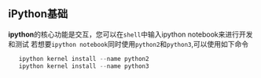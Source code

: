 ## iPython基础
**ipython**的核心功能是交互，您可以在`shell`中输入ipython notebook来进行开发和测试
若想要`ipython notebook`同时使用`python2`和`python3`,可以使用如下命令
```python
   ipython kernel install --name python2
   ipython kernel install --name python3
```
